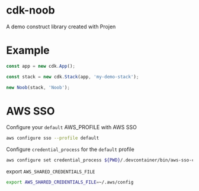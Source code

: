 # cdk-noob

A demo construct library created with Projen

# Example

```typescript
const app = new cdk.App();

const stack = new cdk.Stack(app, 'my-demo-stack');

new Noob(stack, 'Noob');
```

# AWS SSO 

Configure your `default` AWS_PROFILE with AWS SSO
```sh
aws configure sso --profile default 
```

Configure `credential_process` for the `default` profile

```sh
aws configure set credential_process ${PWD}/.devcontainer/bin/aws-sso-credential-process
```

export `AWS_SHARED_CREDENTIALS_FILE` 

```sh
export AWS_SHARED_CREDENTIALS_FILE=~/.aws/config
```